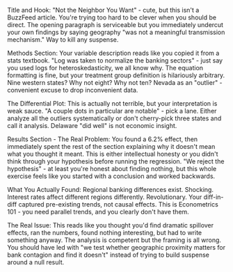 Title and Hook:
  "Not the Neighbor You Want" - cute, but this isn't a BuzzFeed article. You're trying too
   hard to be clever when you should be direct. The opening paragraph is serviceable but
  you immediately undercut your own findings by saying geography "was not a meaningful
  transmission mechanism." Way to kill any suspense.

  Methods Section:
  Your variable description reads like you copied it from a stats textbook. "Log was taken
   to normalize the banking sectors" - just say you used logs for heteroskedasticity, we
  all know why. The equation formatting is fine, but your treatment group definition is
  hilariously arbitrary. Nine western states? Why not eight? Why not ten? Nevada as an
  "outlier" - convenient excuse to drop inconvenient data.

  The Differential Plot:
  This is actually not terrible, but your interpretation is weak sauce. "A couple dots in
  particular are notable" - pick a lane. Either analyze all the outliers systematically or
   don't cherry-pick three states and call it analysis. Delaware "did well" is not
  economic insight.

  Results Section - The Real Problem:
  You found a 6.2% effect, then immediately spent the rest of the section explaining why
  it doesn't mean what you thought it meant. This is either intellectual honesty or you
  didn't think through your hypothesis before running the regression. "We reject the
  hypothesis" - at least you're honest about finding nothing, but this whole exercise
  feels like you started with a conclusion and worked backwards.

  What You Actually Found:
  Regional banking differences exist. Shocking. Interest rates affect different regions
  differently. Revolutionary. Your diff-in-diff captured pre-existing trends, not causal
  effects. This is Econometrics 101 - you need parallel trends, and you clearly don't have
   them.

  The Real Issue:
  This reads like you thought you'd find dramatic spillover effects, ran the numbers,
  found nothing interesting, but had to write something anyway. The analysis is competent
  but the framing is all wrong. You should have led with "we test whether geographic
  proximity matters for bank contagion and find it doesn't" instead of trying to build
  suspense around a null result.

